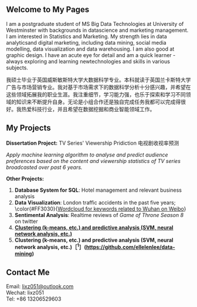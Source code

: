 ## Welcome to My Pages

I am a postgraduate student of MS Big Data Technologies at University of Westminster with backgrounds in datascience and marketing management. I am interested in Statistics and Marketing. My strength lies in data analyticsand digital marketing, including data mining, social media modelling, data visualization and data warehousing. I am also good at graphic design. I have an acute eye for detail and am a quick learner - always exploring and learning newtechnologies and skills in various subjects.

我硕士毕业于英国威斯敏斯特大学大数据科学专业。本科就读于英国兰卡斯特大学广告与市场营销专业。我对基于市场需求下的数据科学分析十分感兴趣，并希望在这些领域拓展我的职业生涯。我注重细节，学习能力强，也乐于探索和学习不同领域的知识来不断提升自身。无论是小组合作还是独自完成任务我都可以完成得很好。我热爱科技行业，并且希望在数据挖掘和商业智能领域工作。

## My Projects

**Dissertation Project:** TV Series' Viewership Pridiction 电视剧收视率预测 

*Apply machine learning algorithm to analyse and predict audience preferences based on the content and viewership statistics of TV series broadcasted over past 6 years.*  

**Other Projects:**
1. **Database System for SQL**: Hotel management and relevant business analysis
2. **Data Visualization**: London traffic accidents in the past five years; \color{#FF3030}{[Wordcloud for keywords related to Wuhan on Weibo](https://github.com/ellelenlee/Keywords-related-to-Wuhan-on-Weibo)}
3. **Sentimental Analysis**: Realtime reviews of *Game of Throne Season 8* on twitter
4. **[Clustering (k-means, etc.) and predictive analysis (SVM, neural network analysis, etc.)](https://github.com/ellelenlee/data-mining)**
4. **Clustering (k-means, etc.) and predictive analysis (SVM, neural network analysis, etc.)［<sup>1</sup>］(https://github.com/ellelenlee/data-mining)**

## Contact Me

Email: lixz051@outlook.com  
Wechat: lixz051  
Tel: +86 13206529603
